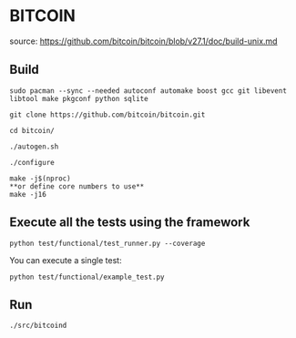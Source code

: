 # BITCOIN

source: https://github.com/bitcoin/bitcoin/blob/v27.1/doc/build-unix.md

## Build

    sudo pacman --sync --needed autoconf automake boost gcc git libevent libtool make pkgconf python sqlite
    
    git clone https://github.com/bitcoin/bitcoin.git
    
    cd bitcoin/
    
    ./autogen.sh
    
    ./configure
    
    make -j$(nproc)
    **or define core numbers to use**
    make -j16

## Execute all the tests using the framework

    python test/functional/test_runner.py --coverage

You can execute a single test:
  
    python test/functional/example_test.py

## Run
  
    ./src/bitcoind
